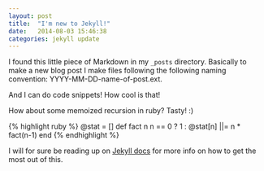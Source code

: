 ```yaml
---
layout: post
title:  "I'm new to Jekyll!"
date:   2014-08-03 15:46:38
categories: jekyll update
---
```


I found this little piece of Markdown in my `_posts` directory.
Basically to make a new blog post I make files following the following naming convention: YYYY-MM-DD-name-of-post.ext.

And I can do code snippets! How cool is that!

How about some memoized recursion in ruby? Tasty! :) 

{% highlight ruby %}
@stat = [] def fact n n == 0 ? 1 : @stat[n] ||= n * fact(n-1) end
{% endhighlight %}

I will for sure be reading up on [Jekyll docs][jekyll] for more info on how to get the most out of this.

[jekyll]:    http://jekyllrb.com
